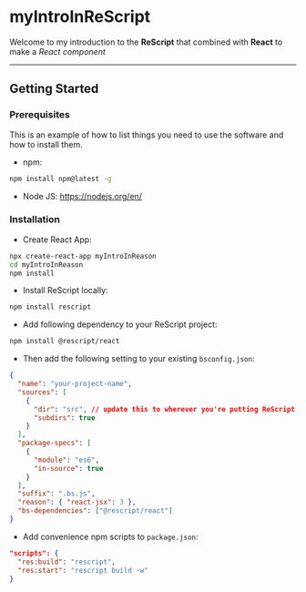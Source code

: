 # myIntroInReScript

Welcome to my introduction to the **ReScript** that combined with **React** to make a *React component*

---

## Getting Started
### Prerequisites

This is an example of how to list things you need to use the software and how to install them.

- npm:

```sh
npm install npm@latest -g
```

- Node JS:
<https://nodejs.org/en/>

### Installation

- Create React App:

```sh
npx create-react-app myIntroInReason
cd myIntroInReason
npm install
```

- Install ReScript locally:

```sh
npm install rescript
```

- Add following dependency to your ReScript project:

```sh
npm install @rescript/react
```

- Then add the following setting to your existing `bsconfig.json`:

```json
{
  "name": "your-project-name",
  "sources": [
    {
      "dir": "src", // update this to wherever you're putting ReScript files
      "subdirs": true
    }
  ],
  "package-specs": [
    {
      "module": "es6",
      "in-source": true
    }
  ],
  "suffix": ".bs.js",
  "reason": { "react-jsx": 3 },
  "bs-dependencies": ["@rescript/react"]
}
```
* Add convenience npm scripts to `package.json`:
```json
"scripts": {
  "res:build": "rescript",
  "res:start": "rescript build -w"
}
```

